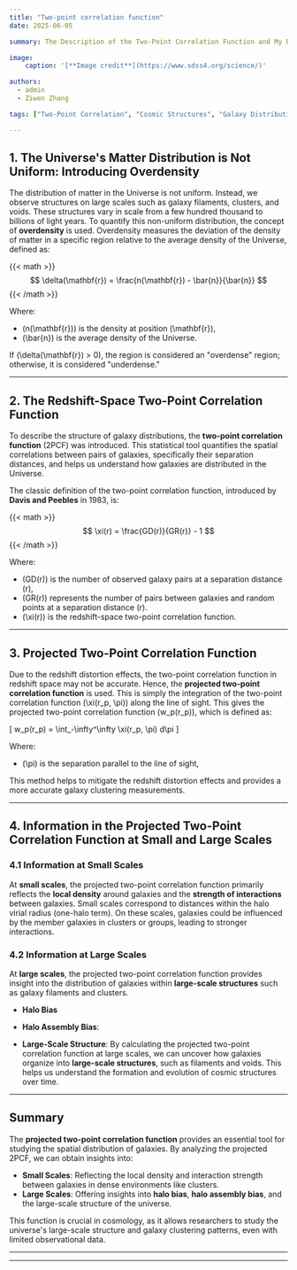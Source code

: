 ```yaml
---
title: "Two-point correlation function"
date: 2025-06-05

summary: The Description of the Two-Point Correlation Function and My Research

image:
    caption: '[**Image credit**](https://www.sdss4.org/science/)'

authors:
  - admin
  - Ziwen Zhang

tags: ["Two-Point Correlation", "Cosmic Structures", "Galaxy Distribution", "Cosmology", "Astronomy"]

---
```


## 1. The Universe's Matter Distribution is Not Uniform: Introducing Overdensity

The distribution of matter in the Universe is not uniform. Instead, we observe structures on large scales such as galaxy filaments, clusters, and voids. These structures vary in scale from a few hundred thousand to billions of light years. To quantify this non-uniform distribution, the concept of **overdensity** is used. Overdensity measures the deviation of the density of matter in a specific region relative to the average density of the Universe, defined as:

{{< math >}}
$$
\delta(\mathbf{r}) = \frac{n(\mathbf{r}) - \bar{n}}{\bar{n}}
$$
{{< /math >}}

Where:

- \(n(\mathbf{r})\) is the density at position \(\mathbf{r}\),
- \(\bar{n}\) is the average density of the Universe.

If \(\delta(\mathbf{r}) > 0\), the region is considered an "overdense" region; otherwise, it is considered "underdense."

---

## 2. The Redshift-Space Two-Point Correlation Function

To describe the structure of galaxy distributions, the **two-point correlation function** (2PCF) was introduced. This statistical tool quantifies the spatial correlations between pairs of galaxies, specifically their separation distances, and helps us understand how galaxies are distributed in the Universe.

The classic definition of the two-point correlation function, introduced by **Davis and Peebles** in 1983, is:

{{< math >}}
$$
\xi(r) = \frac{GD(r)}{GR(r)} - 1
$$
{{< /math >}}

Where:

- \(GD(r)\) is the number of observed galaxy pairs at a separation distance \(r\),
- \(GR(r)\) represents the number of pairs between galaxies and random points at a separation distance \(r\).
- \(\xi(r)\) is the redshift-space two-point correlation function.

---

## 3. Projected Two-Point Correlation Function

Due to the redshift distortion effects, the two-point correlation function in redshift space may not be accurate. Hence, the **projected two-point correlation function** is used. This is simply the integration of the two-point correlation function \(\xi(r_p, \pi)\) along the line of sight. This gives the projected two-point correlation function \(w_p(r_p)\), which is defined as:

\[
w_p(r_p) = \int_-\infty^\infty \xi(r_p, \pi) d\pi
\]

Where:

- \(\pi\) is the separation parallel to the line of sight,

This method helps to mitigate the redshift distortion effects and provides a more accurate galaxy clustering measurements.

---

## 4. Information in the Projected Two-Point Correlation Function at Small and Large Scales

### 4.1 Information at Small Scales

At **small scales**, the projected two-point correlation function primarily reflects the **local density** around galaxies and the **strength of interactions** between galaxies. Small scales correspond to distances within the halo virial radius (one-halo term). On these scales, galaxies could be influenced by the member galaxies in clusters or groups, leading to stronger interactions.

### 4.2 Information at Large Scales

At **large scales**, the projected two-point correlation function provides insight into the distribution of galaxies within **large-scale structures** such as galaxy filaments and clusters.

- **Halo Bias**

- **Halo Assembly Bias**: 

- **Large-Scale Structure**: By calculating the projected two-point correlation function at large scales, we can uncover how galaxies organize into **large-scale structures**, such as filaments and voids. This helps us understand the formation and evolution of cosmic structures over time.

---

## Summary

The **projected two-point correlation function** provides an essential tool for studying the spatial distribution of galaxies. By analyzing the projected 2PCF, we can obtain insights into:

- **Small Scales**: Reflecting the local density and interaction strength between galaxies in dense environments like clusters.
- **Large Scales**: Offering insights into **halo bias**, **halo assembly bias**, and the large-scale structure of the universe.

This function is crucial in cosmology, as it allows researchers to study the universe's large-scale structure and galaxy clustering patterns, even with limited observational data.

---

<script defer src="https://cdn.commento.io/js/commento.js"></script>
<div id="commento"></div>

---
